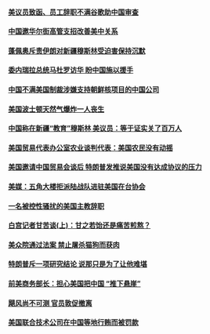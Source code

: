 #### [美议员致函、员工辞职不满谷歌助中国审查 ](../pages/zg_yre_rvq/4571687.md) 

#### [中国邀华尔街高管支招改善美中关系](../pages/zg_yre_rvq/4571665.md) 

#### [蓬佩奥斥责伊朗对新疆穆斯林受迫害保持沉默     ](../pages/zg_yre_rvq/4571531.md) 

#### [委内瑞拉总统马杜罗访华 盼中国施以援手](../pages/zg_yre_rvq/4571521.md) 

#### [中国不满美国制裁涉嫌支持朝鲜核项目的中国公司 ](../pages/zg_yre_rvq/4571484.md) 

#### [美国波士顿天然气爆炸一人丧生](../pages/zg_yre_rvq/4571380.md) 

#### [中国称在新疆“教育”穆斯林  美议员：等于证实关了百万人 ](../pages/zg_yre_rvq/4571304.md) 

#### [美国贸易代表办公室农业谈判代表：美国农民没有动摇](../pages/zg_yre_rvq/4571300.md) 

#### [美国邀请中国贸易会谈后 特朗普发推说美国没有达成协议的压力](../pages/zg_yre_rvq/4571276.md) 

#### [美媒：五角大楼拒派陆战队进驻美国在台协会](../pages/zg_yre_rvq/4570861.md) 

#### [一名被控性骚扰的美国主教辞职](../pages/zg_yre_rvq/4570821.md) 

#### [白宫记者甘苦谈(上)：甘之若饴还是痛苦煎熬？](../pages/zg_yre_rvq/4570736.md) 

#### [美众院通过法案 禁止屠杀猫狗而获肉](../pages/zg_yre_rvq/4570717.md) 

#### [特朗普斥一项研究结论 说那只是为了让他难堪 ](../pages/zg_yre_rvq/4570711.md) 

#### [前美商务部长：担心美国把中国 “推下悬崖” ](../pages/zg_yre_rvq/4570703.md) 

#### [飓风尚不可测 官员敦促撤离](../pages/zg_yre_rvq/4570698.md) 

#### [美国联合技术公司在中国等地行贿而被罚款](../pages/zg_yre_rvq/4570469.md) 

